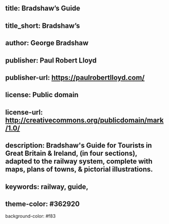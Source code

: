 title: Bradshaw’s Guide
----
title_short: Bradshaw’s
----
author: George Bradshaw
----
publisher: Paul Robert Lloyd
----
publisher-url: https://paulrobertlloyd.com/
----
license: Public domain
----
license-url: http://creativecommons.org/publicdomain/mark/1.0/
----
description: Bradshaw's Guide for Tourists in Great Britain & Ireland, (in four sections), adapted to the railway system, complete with maps, plans of towns, & pictorial illustrations.
----
keywords: railway, guide,
----
theme-color: #362920
----
background-color: #f83
